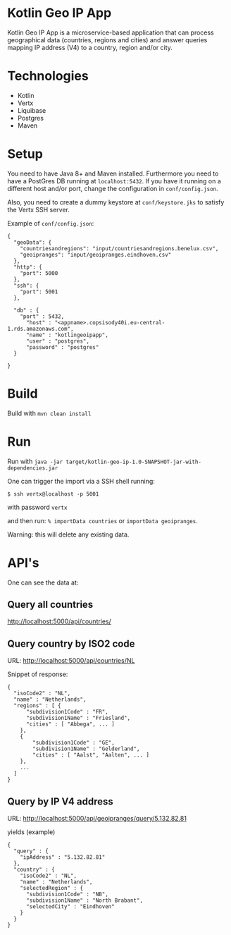 # Kotlin Geo IP App
Kotlin Geo IP App is a microservice-based application that can process geographical data (countries, regions and cities)
and answer queries mapping IP address (V4) to a country, region and/or city. 

# Technologies
- Kotlin 
- Vertx
- Liquibase
- Postgres 
- Maven

# Setup
You need to have Java 8+ and Maven installed. Furthermore you need to have a PostGres DB running at `localhost:5432`.
If you have it running on a different host and/or port, change the configuration in `conf/config.json`.

Also, you need to create a dummy keystore at `conf/keystore.jks` to satisfy the Vertx SSH server.

Example of `conf/config.json`:

```
{
  "geoData": {
    "countriesandregions": "input/countriesandregions.benelux.csv",
    "geoipranges": "input/geoipranges.eindhoven.csv"
  },
  "http": {
    "port": 5000
  },
  "ssh": {
    "port": 5001
  },

  "db" : {
    "port" : 5432,
      "host" : "<appname>.copsisody40i.eu-central-1.rds.amazonaws.com",
      "name" : "kotlingeoipapp",
      "user" : "postgres",
      "password" : "postgres"
  }

}
```

# Build
Build with `mvn clean install`

# Run
Run with `java -jar target/kotlin-geo-ip-1.0-SNAPSHOT-jar-with-dependencies.jar`

One can trigger the import via a SSH shell running:

`$ ssh vertx@localhost -p 5001`

with password `vertx`

and then run: `% importData countries` or `importData geoipranges`.

Warning: this will delete any existing data.

# API's
One can see the data at:

## Query all countries
[http://localhost:5000/api/countries/](http://localhost:5000/api/countries/)

## Query country by ISO2 code
URL: [http://localhost:5000/api/countries/NL](http://localhost:5000/api/countries/NL) 

Snippet of response:
```
{
  "isoCode2" : "NL",
  "name" : "Netherlands",
  "regions" : [ {
      "subdivision1Code" : "FR",
      "subdivision1Name" : "Friesland",
      "cities" : [ "Abbega", ... ]
    },
    {
        "subdivision1Code" : "GE",
        "subdivision1Name" : "Gelderland",
        "cities" : [ "Aalst", "Aalten", ... ]
    },
    ...
  ]
}
```

## Query by IP V4 address
URL: [http://localhost:5000/api/geoipranges/query/5.132.82.81](http://localhost:5000/api/geoipranges/query/5.132.82.81)

yields (example)

```
{
  "query" : {
    "ipAddress" : "5.132.82.81"
  },
  "country" : {
    "isoCode2" : "NL",
    "name" : "Netherlands",
    "selectedRegion" : {
      "subdivision1Code" : "NB",
      "subdivision1Name" : "North Brabant",
      "selectedCity" : "Eindhoven"
    }
  }
}
```